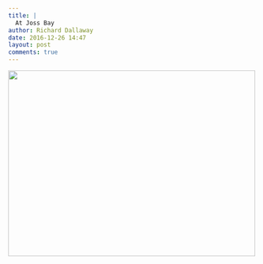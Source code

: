 ```yaml
---
title: |
  At Joss Bay
author: Richard Dallaway
date: 2016-12-26 14:47
layout: post
comments: true
---
```


<div>
        <a href="http://static.skitters.dallaway.com/2016-12-26-at-joss-bay-fullsize-FullSizeRender.jpg">
          <img src="http://static.skitters.dallaway.com/2016-12-26-at-joss-bay-thumb-FullSizeRender.jpg" width="500" height="376"/>
        </a>
      </div>


  
      